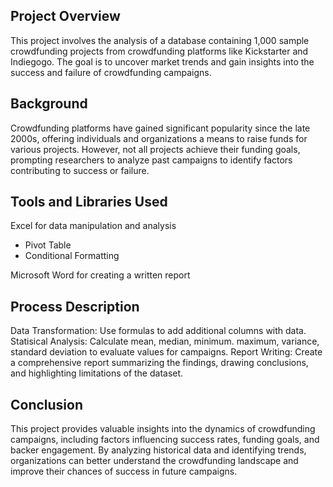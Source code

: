 ## Project Overview
This project involves the analysis of a database containing 1,000 sample crowdfunding projects from crowdfunding platforms like Kickstarter and Indiegogo. The goal is to uncover market trends and gain insights into the success and failure of crowdfunding campaigns.

## Background
Crowdfunding platforms have gained significant popularity since the late 2000s, offering individuals and organizations a means to raise funds for various projects. However, not all projects achieve their funding goals, prompting researchers to analyze past campaigns to identify factors contributing to success or failure.

## Tools and Libraries Used
Excel for data manipulation and analysis
  - Pivot Table
  - Conditional Formatting
    
Microsoft Word for creating a written report

## Process Description
Data Transformation: Use formulas to add additional columns with data.
Statisical Analysis: Calculate mean, median, minimum. maximum, variance, standard deviation to evaluate values for campaigns.
Report Writing: Create a comprehensive report summarizing the findings, drawing conclusions, and highlighting limitations of the dataset.

## Conclusion
This project provides valuable insights into the dynamics of crowdfunding campaigns, including factors influencing success rates, funding goals, and backer engagement. By analyzing historical data and identifying trends, organizations can better understand the crowdfunding landscape and improve their chances of success in future campaigns.
